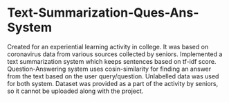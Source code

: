 # Text-Summarization-Ques-Ans-System
Created for an experiential learning activity in college.
It was based on coronavirus data from various sources collected by seniors.
Implemented a  text summarization system which keeps sentences based on tf-idf score.
Question-Answering system uses cosin-similarity for finding an answer from the text based on the user query/question.
Unlabelled data was used for both system.
Dataset was provided as a part of the activity by seniors, so it cannot be uploaded along with the project.
